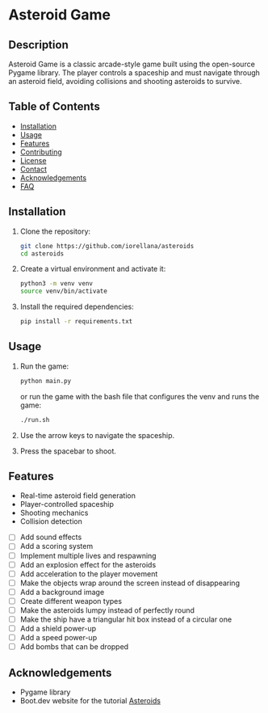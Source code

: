 # Asteroid Game

## Description
Asteroid Game is a classic arcade-style game built using the open-source Pygame library. The player controls a spaceship and must navigate through an asteroid field, avoiding collisions and shooting asteroids to survive.

## Table of Contents
- [Installation](#installation)
- [Usage](#usage)
- [Features](#features)
- [Contributing](#contributing)
- [License](#license)
- [Contact](#contact)
- [Acknowledgements](#acknowledgements)
- [FAQ](#faq)

## Installation
1. Clone the repository:
    ```sh
    git clone https://github.com/iorellana/asteroids
    cd asteroids
    ```
2. Create a virtual environment and activate it:
    ```sh
    python3 -m venv venv
    source venv/bin/activate
    ```
3. Install the required dependencies:
    ```sh
    pip install -r requirements.txt
    ```

## Usage
1. Run the game:
    ```sh
    python main.py
    ```
    or run the game with the bash file that configures the venv and runs the game:

    ```sh
    ./run.sh
    ```
2. Use the arrow keys to navigate the spaceship.
3. Press the spacebar to shoot.

## Features
- Real-time asteroid field generation
- Player-controlled spaceship
- Shooting mechanics
- Collision detection
<!-- Create a TODO list -->
- [ ] Add sound effects
- [ ] Add a scoring system
- [ ] Implement multiple lives and respawning
- [ ] Add an explosion effect for the asteroids
- [ ] Add acceleration to the player movement
- [ ] Make the objects wrap around the screen instead of disappearing
- [ ] Add a background image
- [ ] Create different weapon types
- [ ] Make the asteroids lumpy instead of perfectly round
- [ ] Make the ship have a triangular hit box instead of a circular one
- [ ] Add a shield power-up
- [ ] Add a speed power-up
- [ ] Add bombs that can be dropped

## Acknowledgements
- Pygame library
- Boot.dev website for the tutorial [Asteroids](https://www.boot.dev/courses/build-asteroids)

